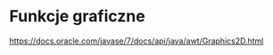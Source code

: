 Funkcje graficzne
=================

https://docs.oracle.com/javase/7/docs/api/java/awt/Graphics2D.html
